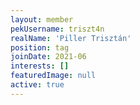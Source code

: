 ```yaml
---
layout: member
pekUsername: triszt4n
realName: 'Piller Trisztán'
position: tag
joinDate: 2021-06
interests: []
featuredImage: null
active: true
---
```

